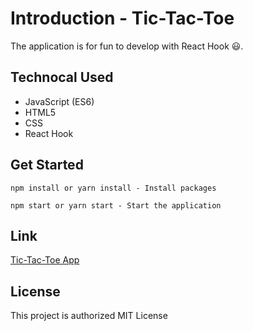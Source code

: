 # Introduction - Tic-Tac-Toe

The application is for fun to develop with React Hook 😃.

## Technocal Used

* JavaScript (ES6)
* HTML5
* CSS
* React Hook

## Get Started

```
npm install or yarn install - Install packages
```

```
npm start or yarn start - Start the application
```

## Link 
[Tic-Tac-Toe App](https://dinosaurs.vercel.app/)

## License

This project is authorized MIT License
